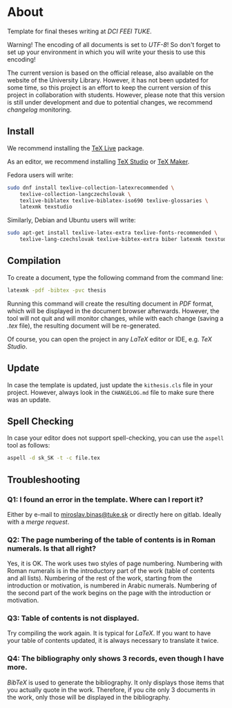 # About

Template for final theses writing at _DCI FEEI TUKE_. 

Warning! The encoding of all documents is set to _UTF-8_! So don't forget to set up your environment in which you will write your thesis to use this encoding!

The current version is based on the official release, also available on the website of the University Library. However, it has not been updated for some time, so this project is an effort to keep the current version of this project in collaboration with students. However, please note that this version is still under development and due to potential changes, we recommend _changelog_ monitoring.

## Install

We recommend installing the [TeX Live](https://www.tug.org/texlive/) package.

As an editor, we recommend installing [TeX Studio](http://www.texstudio.org/) or [TeX Maker](http://www.xm1math.net/texmaker/).

Fedora users will write: 

```bash
sudo dnf install texlive-collection-latexrecommended \
    texlive-collection-langczechslovak \
    texlive-biblatex texlive-biblatex-iso690 texlive-glossaries \
    latexmk texstudio
```

Similarly, Debian and Ubuntu users will write:

```bash
sudo apt-get install texlive-latex-extra texlive-fonts-recommended \
    texlive-lang-czechslovak texlive-bibtex-extra biber latexmk texstudio
```

## Compilation

To create a document, type the following command from the command line:

```bash
latexmk -pdf -bibtex -pvc thesis
```

Running this command will create the resulting document in _PDF_ format, which will be displayed in the document browser afterwards. However, the tool will not quit and will monitor changes, while with each change (saving a _.tex_ file), the resulting document will be re-generated.

Of course, you can open the project in any _LaTeX_ editor or IDE, e.g. _TeX Studio_.


## Update

In case the template is updated, just update the `kithesis.cls` file in your project. However, always look in the `CHANGELOG.md` file to make sure there was an update. 


## Spell Checking

In case your editor does not support spell-checking, you can use the `aspell` tool as follows: 

```bash
aspell -d sk_SK -t -c file.tex
```


## Troubleshooting

### Q1: I found an error in the template. Where can I report it? 

Either by e-mail to miroslav.binas@tuke.sk or directly here on gitlab. Ideally with a _merge request_. 


### Q2: The page numbering of the table of contents is in Roman numerals. Is that all right? 

Yes, it is OK. The work uses two styles of page numbering. Numbering with Roman numerals is in the introductory part of the work (table of contents and all lists). Numbering of the rest of the work, starting from the introduction or motivation, is numbered in Arabic numerals. Numbering of the second part of the work begins on the page with the introduction or motivation.


### Q3: Table of contents is not displayed.

Try compiling the work again. It is typical for _LaTeX_. If you want to have your table of contents updated, it is always necessary to translate it twice. 


### Q4: The bibliography only shows 3 records, even though I have more.

_BibTeX_ is used to generate the bibliography. It only displays those items that you actually quote in the work. Therefore, if you cite only 3 documents in the work, only those will be displayed in the bibliography. 

